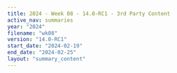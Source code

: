 ```yaml
---
title: 2024 - Week 08 - 14.0-RC1 - 3rd Party Content
active_nav: summaries
year: "2024"
filename: "wk08"
version: "14.0-RC1"
start_date: "2024-02-19"
end_date: "2024-02-25"
layout: "summary_content"
---
```


